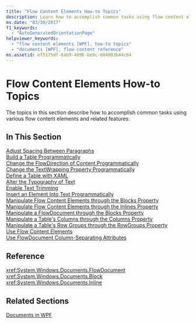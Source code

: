 ```yaml
---
title: "Flow Content Elements How-to Topics"
description: Learn how to accomplish common tasks using flow content elements in your Windows Presentation Foundation (WPF) applications.
ms.date: "03/30/2017"
f1_keywords: 
  - "AutoGeneratedOrientationPage"
helpviewer_keywords: 
  - "flow content elements [WPF], how-to topics"
  - "documents [WPF], flow content reference"
ms.assetid: ef5175df-6ab9-4096-be0c-804003b44c64
---
```

# Flow Content Elements How-to Topics
The topics in this section describe how to accomplish common tasks using various flow content elements and related features.  
  
## In This Section  
 [Adjust Spacing Between Paragraphs](how-to-adjust-spacing-between-paragraphs.md)  
 [Build a Table Programmatically](how-to-build-a-table-programmatically.md)  
 [Change the FlowDirection of Content Programmatically](how-to-change-the-flowdirection-of-content-programmatically.md)  
 [Change the TextWrapping Property Programmatically](how-to-change-the-textwrapping-property-programmatically.md)  
 [Define a Table with XAML](how-to-define-a-table-with-xaml.md)  
 [Alter the Typography of Text](how-to-alter-the-typography-of-text.md)  
 [Enable Text Trimming](how-to-enable-text-trimming.md)  
 [Insert an Element Into Text Programmatically](how-to-insert-an-element-into-text-programmatically.md)  
 [Manipulate Flow Content Elements through the Blocks Property](how-to-manipulate-flow-content-elements-through-the-blocks-property.md)  
 [Manipulate Flow Content Elements through the Inlines Property](how-to-manipulate-flow-content-elements-through-the-inlines-property.md)  
 [Manipulate a FlowDocument through the Blocks Property](how-to-manipulate-a-flowdocument-through-the-blocks-property.md)  
 [Manipulate a Table's Columns through the Columns Property](how-to-manipulate-table-columns-through-the-columns-property.md)  
 [Manipulate a Table's Row Groups through the RowGroups Property](how-to-manipulate-table-row-groups-through-the-rowgroups-property.md)  
 [Use Flow Content Elements](how-to-use-flow-content-elements.md)  
 [Use FlowDocument Column-Separating Attributes](how-to-use-flowdocument-column-separating-attributes.md)  
  
## Reference  
 <xref:System.Windows.Documents.FlowDocument>  
  <xref:System.Windows.Documents.Block>  
  <xref:System.Windows.Documents.Inline>  
  
## Related Sections  
 [Documents in WPF](documents-in-wpf.md)
